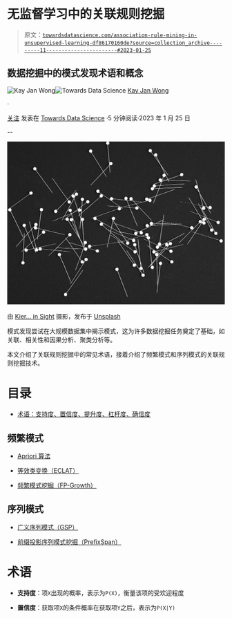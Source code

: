 # 无监督学习中的关联规则挖掘

> 原文：[`towardsdatascience.com/association-rule-mining-in-unsupervised-learning-df86170160de?source=collection_archive---------11-----------------------#2023-01-25`](https://towardsdatascience.com/association-rule-mining-in-unsupervised-learning-df86170160de?source=collection_archive---------11-----------------------#2023-01-25)

## 数据挖掘中的模式发现术语和概念

[](https://kayjanwong.medium.com/?source=post_page-----df86170160de--------------------------------)![Kay Jan Wong](https://kayjanwong.medium.com/?source=post_page-----df86170160de--------------------------------)[](https://towardsdatascience.com/?source=post_page-----df86170160de--------------------------------)![Towards Data Science](https://towardsdatascience.com/?source=post_page-----df86170160de--------------------------------) [Kay Jan Wong](https://kayjanwong.medium.com/?source=post_page-----df86170160de--------------------------------)

·

[关注](https://medium.com/m/signin?actionUrl=https%3A%2F%2Fmedium.com%2F_%2Fsubscribe%2Fuser%2Ffee8693930fb&operation=register&redirect=https%3A%2F%2Ftowardsdatascience.com%2Fassociation-rule-mining-in-unsupervised-learning-df86170160de&user=Kay+Jan+Wong&userId=fee8693930fb&source=post_page-fee8693930fb----df86170160de---------------------post_header-----------) 发表在 [Towards Data Science](https://towardsdatascience.com/?source=post_page-----df86170160de--------------------------------) ·5 分钟阅读·2023 年 1 月 25 日[](https://medium.com/m/signin?actionUrl=https%3A%2F%2Fmedium.com%2F_%2Fvote%2Ftowards-data-science%2Fdf86170160de&operation=register&redirect=https%3A%2F%2Ftowardsdatascience.com%2Fassociation-rule-mining-in-unsupervised-learning-df86170160de&user=Kay+Jan+Wong&userId=fee8693930fb&source=-----df86170160de---------------------clap_footer-----------)

--

[](https://medium.com/m/signin?actionUrl=https%3A%2F%2Fmedium.com%2F_%2Fbookmark%2Fp%2Fdf86170160de&operation=register&redirect=https%3A%2F%2Ftowardsdatascience.com%2Fassociation-rule-mining-in-unsupervised-learning-df86170160de&source=-----df86170160de---------------------bookmark_footer-----------)![](img/a6785c84b324d9b94cdc3e0fc0f84db0.png)

由 [Kier... in Sight](https://unsplash.com/@kierinsight?utm_source=medium&utm_medium=referral) 摄影，发布于 [Unsplash](https://unsplash.com/?utm_source=medium&utm_medium=referral)

模式发现尝试在大规模数据集中揭示模式，这为许多数据挖掘任务奠定了基础，如关联、相关性和因果分析、聚类分析等。

本文介绍了关联规则挖掘中的常见术语，接着介绍了频繁模式和序列模式的关联规则挖掘技术。

# 目录

+   [术语：支持度、置信度、提升度、杠杆度、确信度](https://medium.com/p/df86170160de/#2842)

## **频繁模式**

+   [Apriori 算法](https://medium.com/p/df86170160de/#035c)

+   [等效类变换（ECLAT）](https://medium.com/p/df86170160de/#5f42)

+   [频繁模式挖掘（FP-Growth）](https://medium.com/p/df86170160de/#a37a)

## 序列模式

+   [广义序列模式（GSP）](https://medium.com/p/df86170160de/#e8ad)

+   [前缀投影序列模式挖掘（PrefixSpan）](https://medium.com/p/df86170160de/#4226)

# 术语

+   **支持度**：项`X`出现的概率，表示为`P(X)`，衡量该项的受欢迎程度

+   **置信度**：获取项`X`的条件概率在获取项`Y`之后，表示为`P(X|Y)`
